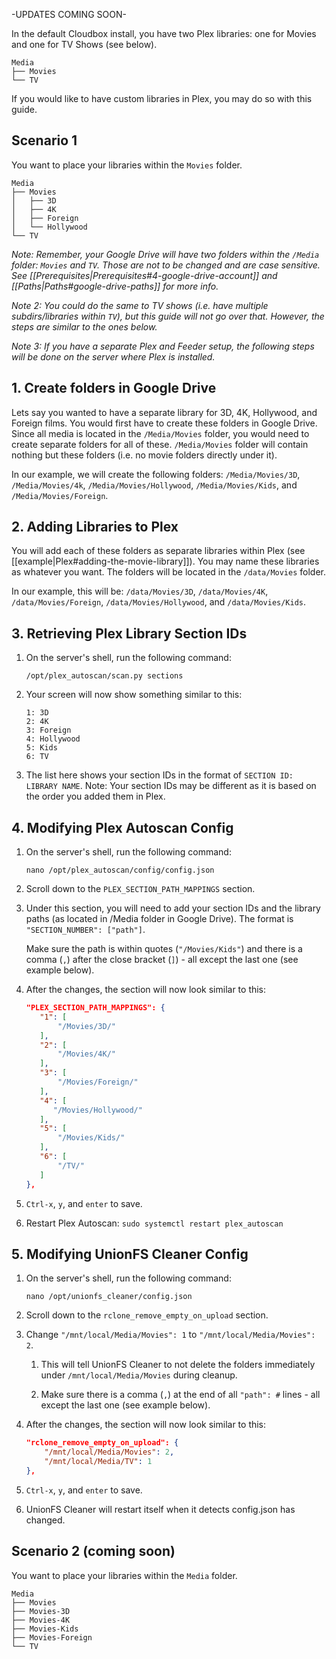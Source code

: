 -UPDATES COMING SOON-

In the default Cloudbox install, you have two Plex libraries: one for Movies and one for TV Shows (see below).

   ```
   Media
   ├── Movies
   └── TV
   ```

 If you would like to have custom libraries in Plex, you may do so with this guide. 



## Scenario 1

You want to place your libraries within the `Movies` folder.

```
Media
├── Movies
│   ├── 3D
│   ├── 4K
│   ├── Foreign
│   └── Hollywood
└── TV

```



_Note: Remember, your Google Drive will have two folders within the `/Media` folder: `Movies` and `TV`. Those are not to be changed and are case sensitive. See [[Prerequisites|Prerequisites#4-google-drive-account]] and [[Paths|Paths#google-drive-paths]] for more info._

_Note 2: You could do the same to TV shows (i.e. have multiple subdirs/libraries within `TV`), but this guide will not go over that. However, the steps are similar to the ones below._

_Note 3: If you have a separate Plex and Feeder setup, the following steps will be done on the server where Plex is installed._


## 1. Create folders in Google Drive


Lets say you wanted to have a separate library for 3D, 4K, Hollywood, and Foreign films. You would first have to create these folders in Google Drive. Since all media is located in the `/Media/Movies` folder, you would need to create separate folders for all of these. `/Media/Movies` folder will contain nothing but these folders (i.e. no movie folders directly under it).

In our example, we will create the following folders: `/Media/Movies/3D`, `/Media/Movies/4k`, `/Media/Movies/Hollywood`, `/Media/Movies/Kids`, and `/Media/Movies/Foreign`.

## 2. Adding Libraries to Plex

You will add each of these folders as separate libraries within Plex (see [[example|Plex#adding-the-movie-library]]). You may name these libraries as whatever you want. The folders will be located in the `/data/Movies` folder.

In our example, this will be: `/data/Movies/3D`, `/data/Movies/4K`, `/data/Movies/Foreign`, `/data/Movies/Hollywood`, and `/data/Movies/Kids`.

## 3. Retrieving Plex Library Section IDs

1. On the server's shell, run the following command:

    ```
    /opt/plex_autoscan/scan.py sections
    ```

1. Your screen will now show something similar to this:

    ```
    1: 3D
    2: 4K
    3: Foreign
    4: Hollywood
    5: Kids
    6: TV
    ```

1. The list here shows your section IDs in the format of `SECTION ID: LIBRARY NAME`. Note: Your section IDs may be different as it is based on the order you added them in Plex.



## 4. Modifying Plex Autoscan Config

1. On the server's shell, run the following command:

    ```
    nano /opt/plex_autoscan/config/config.json
    ```

1. Scroll down to the `PLEX_SECTION_PATH_MAPPINGS` section.

1. Under this section, you will need to add your section IDs and the library paths (as located in /Media folder in Google Drive). The format is `"SECTION_NUMBER": ["path"]`.

   Make sure the path is within quotes (`"/Movies/Kids"`) and there is a comma (`,`) after the close bracket (`]`) - all except the last one (see example below).

1. After the changes, the section will now look similar to this:

   ```json
   "PLEX_SECTION_PATH_MAPPINGS": {
      "1": [
          "/Movies/3D/"
      ],
      "2": [
          "/Movies/4K/"
      ],
      "3": [
          "/Movies/Foreign/"
      ],
      "4": [
         "/Movies/Hollywood/"
      ],
      "5": [
          "/Movies/Kids/"
      ],
      "6": [
          "/TV/"
      ]
   },
   ```

1. `Ctrl-x`, `y`, and `enter` to save.


1. Restart Plex Autoscan: `sudo systemctl restart plex_autoscan`


## 5. Modifying UnionFS Cleaner Config

1. On the server's shell, run the following command:

    ```
    nano /opt/unionfs_cleaner/config.json
    ```

1. Scroll down to the `rclone_remove_empty_on_upload` section.

1. Change `"/mnt/local/Media/Movies": 1` to `"/mnt/local/Media/Movies": 2`. 

   1. This will tell UnionFS Cleaner to not delete the folders immediately under `/mnt/local/Media/Movies` during cleanup.  

   1. Make sure there is a comma (`,`) at the end of all `"path": #` lines - all except the last one (see example below).

1. After the changes, the section will now look similar to this:

   ```json
   "rclone_remove_empty_on_upload": {
       "/mnt/local/Media/Movies": 2,
       "/mnt/local/Media/TV": 1
   },
   ```

1. `Ctrl-x`, `y`, and `enter` to save.

1. UnionFS Cleaner will restart itself when it detects config.json has changed.



## Scenario 2 (coming soon)

You want to place your libraries within the `Media` folder.

```
Media
├── Movies
├── Movies-3D
├── Movies-4K
├── Movies-Kids
├── Movies-Foreign
└── TV

```